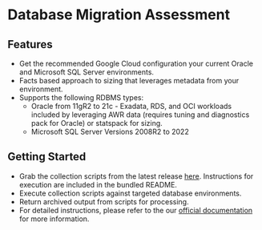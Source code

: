 # Database Migration Assessment


## Features

- Get the recommended Google Cloud configuration your current Oracle and Microsoft SQL Server environments.
- Facts based approach to sizing that leverages metadata from your environment.
- Supports the following RDBMS types:
    - Oracle from 11gR2 to 21c - Exadata, RDS, and OCI workloads included by leveraging AWR data (requires tuning and diagnostics pack for Oracle) or statspack for sizing.
    - Microsoft SQL Server Versions 2008R2 to 2022

## Getting Started

- Grab the collection scripts from the latest release [here](https://github.com/GoogleCloudPlatform/oracle-database-assessment/releases/latest/download/db-migration-assessment-collection-scripts-oracle.zip). Instructions for execution are included in the bundled README.
- Execute collection scripts against targeted database environments.
- Return archived output from scripts for processing.
- For detailed instructions, please refer to the our [official documentation](https://googlecloudplatform.github.io/oracle-database-assessment/) for more information.
